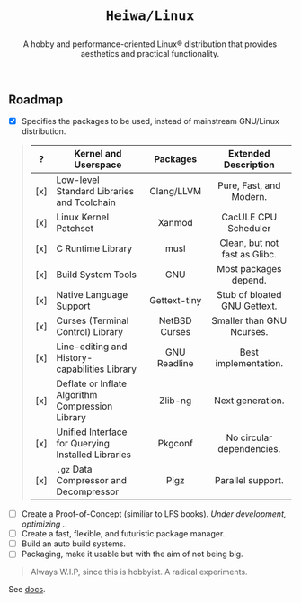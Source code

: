 # <p align="center">`Heiwa/Linux`</p>
<p align="center">A hobby and performance-oriented Linux® distribution that provides aesthetics and practical functionality.</p>

<br>

## Roadmap <img alt="" align="right" src="https://badges.pufler.dev/visits/heiwalinux/heiwa?style=flat-square&label=&color=000000&logo=GitHub&logoColor=white&labelColor=373e4d"/>
- [x] Specifies the packages to be used, instead of mainstream GNU/Linux distribution.
> |  ?  | Kernel and Userspace                               | Packages                  | Extended Description          |
> |:---:|----------------------------------------------------|:-------------------------:|:-----------------------------:|
> | [x] | Low-level Standard Libraries and Toolchain         | Clang/LLVM                | Pure, Fast, and Modern.       |
> | [x] | Linux Kernel Patchset                              | Xanmod                    | CacULE CPU Scheduler          |
> | [x] | C Runtime Library                                  | musl                      | Clean, but not fast as Glibc. |
> | [x] | Build System Tools                                 | GNU                       | Most packages depend.         |
> | [x] | Native Language Support                            | Gettext-tiny              | Stub of bloated GNU Gettext.  |
> | [x] | Curses (Terminal Control) Library                  | NetBSD Curses             | Smaller than GNU Ncurses.     |
> | [x] | Line-editing and History-capabilities Library      | GNU Readline              | Best implementation.          |
> | [x] | Deflate or Inflate Algorithm Compression Library   | Zlib-ng                   | Next generation.              |
> | [x] | Unified Interface for Querying Installed Libraries | Pkgconf                   | No circular dependencies.     |
> | [x] | `.gz` Data Compressor and Decompressor             | Pigz                      | Parallel support.             |
- [ ] Create a Proof-of-Concept (similiar to LFS books). *Under development, optimizing ..*
- [ ] Create a fast, flexible, and futuristic package manager.
- [ ] Build an auto build systems.
- [ ] Packaging, make it usable but with the aim of not being big.
> Always W.I.P, since this is hobbyist. A radical experiments.

See [docs](./docs).
